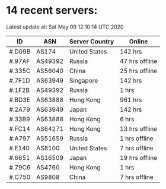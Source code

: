 # 14 recent servers:

Latest update at: Sat May 09 12:10:14 UTC 2020

| ID | ASN | Server Country | Online |
| -- | --- | -------------- | ------ |
| #.D09B | AS174 | United States | 142 hrs |
| #.97AF | AS49392 | Russia | 47 hrs offline |
| #.335C | AS56040 | China | 25 hrs offline |
| #.7F1D | AS63949 | Singapore | 142 hrs |
| #.1F2B | AS49392 | Russia | 1 hrs |
| #.BD3E | AS63888 | Hong Kong | 961 hrs |
| #.2A79 | AS63949 | Japan | 142 hrs |
| #.33B9 | AS63888 | Hong Kong | 6 hrs |
| #.FC14 | AS64271 | Hong Kong | 13 hrs offline |
| #.A797 | AS51659 | Russia | 1 hrs offline |
| #.E140 | AS8100 | United States | 7 hrs offline |
| #.6651 | AS16509 | Japan | 19 hrs offline |
| #.79C6 | AS4760 | Hong Kong | 1 hrs |
| #.C750 | AS9808 | China | 7 hrs offline |

